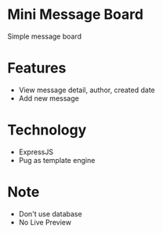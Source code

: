 # Mini Message Board

Simple message board

# Features

- View message detail, author, created date
- Add new message

# Technology

- ExpressJS
- Pug as template engine

# Note

- Don't use database
- No Live Preview

